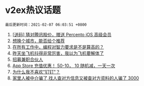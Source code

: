 # v2ex热议话题

`最后更新时间：2021-02-07 06:03:51 +0800`

1. [[送码] 猜对腾讯股价，赠送 Percento iOS 高级会员](https://www.v2ex.com/t/751757)
1. [想换个城市，能否给个推荐](https://www.v2ex.com/t/751763)
1. [在所有工作中，编程对智力要求是不是算高的？](https://www.v2ex.com/t/751831)
1. [昨天坐飞机抖得非常厉害，我以为飞机要解体了](https://www.v2ex.com/t/751842)
1. [招募兼职合伙人](https://www.v2ex.com/t/751795)
1. [App Store 充值优惠！ 50-10， 10 随机减，一天一次](https://www.v2ex.com/t/751745)
1. [为什么我不喜欢"钉钉"？](https://www.v2ex.com/t/751881)
1. [家里人被中介骗了,找人查对方信息又被查对方资料的人骗了 3000](https://www.v2ex.com/t/751809)


